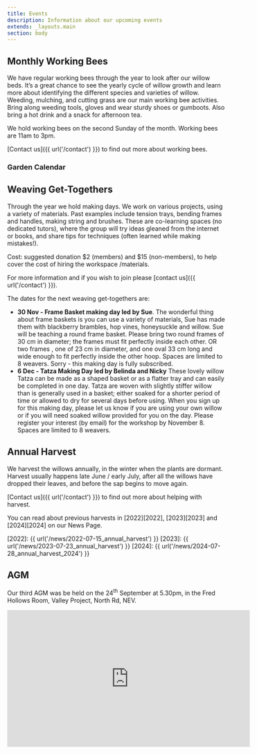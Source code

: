 ```yaml
---
title: Events
description: Information about our upcoming events
extends: _layouts.main
section: body
---
```

## Monthly Working Bees
<x-img src="/assets/img/IMG_20181124_163001906_HDR.jpg" caption="" class="float-right w-1/3 mx-2 my-2"/>

We have regular working bees through the year to look after our willow beds.  It’s a great chance to see the yearly cycle of willow growth and learn more about identifying the different species and varieties of willow. Weeding, mulching, and cutting grass are our main working bee activities. Bring along weeding tools, gloves and wear sturdy shoes or gumboots. Also bring a hot drink and a snack for afternoon tea. 

We hold working bees on the second Sunday of the month. Working bees are 11am to 3pm. 

<x-img src="/assets/img/IMG_20200530_162358855.jpg" caption="" class="float-right w-1/3 mx-2 my-2"/>

[Contact us]({{ url('/contact') }}) to find out more about working bees. 

### Garden Calendar 
<x-img src="/assets/img/garden_calendar.png" caption="" class="w-full mx-2 my-2"/>


## Weaving Get-Togethers

<x-img src="/assets/img/IMG_20211121_152957753.jpg" caption="" class="float-right w-1/3 mx-2 my-2"/>

Through the year we hold making days. We work on various projects, using a variety of materials. Past examples include tension trays, bending frames and handles, making string and brushes. These are co-learning spaces (no dedicated tutors), where the group will try ideas gleaned from the internet or books, and share tips for techniques (often learned while making mistakes!).  

Cost: suggested donation $2 (members) and $15 (non-members), to help cover the cost of hiring the workspace /materials.

For more information and if you wish to join please [contact us]({{ url('/contact') }}). 

The dates for the next weaving get-togethers are:

- **30 Nov - Frame Basket making day led by Sue**. The wonderful thing about frame baskets is you can use a variety of materials, Sue has made them with blackberry brambles, hop vines, honeysuckle and willow. Sue will be teaching a round frame basket. Please bring two round frames of 30 cm in diameter; the frames must fit perfectly inside each other. OR two frames , one of 23 cm in diameter, and one oval 33 cm long and wide enough to fit perfectly inside the other hoop. Spaces are limited to 8 weavers. Sorry - this making day is fully subscribed.
- **6 Dec - Tatza Making Day led by Belinda and Nicky** These lovely willow Tatza can be made as a shaped basket or as a flatter tray and can easily be completed in one day. Tatza are woven with slightly stiffer willow than is generally used in a basket; either soaked for a shorter period of time or allowed to dry for several days before using. When you sign up for this making day, please let us know if you are using your own willow or if you will need soaked willow provided for you on the day. Please register your interest (by email) for the workshop by November 8. Spaces are limited to 8 weavers.


## Annual Harvest

<x-img src="/assets/img/harvest16July2023.jpg" caption="Beginning the 2023 harvest." class="float-right w-1/3 mx-2 my-2"/>

We harvest the willows annually, in the winter when the plants are dormant. Harvest usually happens late June / early July, after all the willows have dropped their leaves, and before the sap begins to move again. 

[Contact us]({{ url('/contact') }}) to find out more about helping with harvest.

You can read about previous harvests in [2022][2022], [2023][2023] and [2024][2024] on our News Page. 

[2022]: {{ url('/news/2022-07-15_annual_harvest') }}
[2023]: {{ url('/news/2023-07-23_annual_harvest') }}
[2024]: {{ url('/news/2024-07-28_annual_harvest_2024') }}

## AGM

Our third AGM was be held on the 24<sup>th</sup> September at 5.30pm, in the Fred Hollows Room, Valley Project, North Rd, NEV.

<p>
<iframe class="clear-both px-auto" width="560" height="315" src="https://www.youtube-nocookie.com/embed/8wH5XW9loWI" title="YouTube video player" frameborder="0" allow="accelerometer; autoplay; clipboard-write; encrypted-media; gyroscope; picture-in-picture" allowfullscreen></iframe>
</p>

